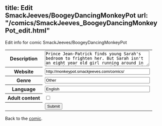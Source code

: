 title: Edit SmackJeeves/BoogeyDancingMonkeyPot
url: "/comics/SmackJeeves_BoogeyDancingMonkeyPot_edit.html"
---
Edit info for comic SmackJeeves/BoogeyDancingMonkeyPot

<form name="comic" action="http://gaepostmail.appspot.com/comic/" method="post">
<table class="comicinfo">
<tr>
<th>Description</th><td><textarea name="description" cols="40" rows="3">Prince Jean-Patrick finds young Sarah's bedroom to frighten her. But Sarah isn't an eight year old girl running around in her socks. She's a young adult now and it certainly shows! Together, the Boogey man and human girl journey through their lives. One to become king of his kind and the other to find her place. Two roads cross and destiny determined to keep them together. Monsters do not solely exist in the darkness. rated mature for violence, language, partial nudity and some sexual tension</textarea></td>
</tr>
<tr>
<th>Website</th><td><input type="text" name="url" value="http://monkeypot.smackjeeves.com/comics/" size="40"/></td>
</tr>
<tr>
<th>Genre</th><td><input type="text" name="genre" value="Other" size="40"/></td>
</tr>
<tr>
<th>Language</th><td><input type="text" name="language" value="English" size="40"/></td>
</tr>
<tr>
<th>Adult content</th><td><input type="checkbox" name="adult" value="adult" /></td>
</tr>
<tr>
<th></th><td>
<input type="hidden" name="comic" value="SmackJeeves_BoogeyDancingMonkeyPot" />
<input type="submit" name="submit" value="Submit" />
</td>
</tr>
</table>
</form>

Back to the [comic](SmackJeeves_BoogeyDancingMonkeyPot.html).
